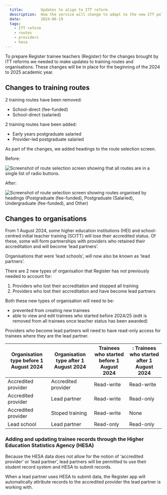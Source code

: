 ```yaml
---
  title:        Updates to align to ITT reform
  description:  How the service will change to adapt to the new ITT policy
  date:         2024-06-19
  tags:
    - ITT reform
    - routes
    - providers
    - hesa
---
```


To prepare Register trainee teachers (Register) for the changes brought by ITT reforms we needed to make updates to training routes and organisations. These changes will be in place for the beginning of the 2024 to 2025 academic year.

## Changes to training routes

2 training routes have been removed:

- School-direct (fee-funded)
- School-direct (salaried)

2 training routes have been added:

- Early years postgraduate salaried
- Provider-led postgraduate salaried

As part of the changes, we added headings to the route selection screen.

Before:

![Screenshot of route selection screen showing that all routes are in a single list of radio buttons.](01-route-selection-before.png)

After:

![Screenshot of route selection screen showing routes organised by headings (Postgraduate (fee-funded), Postgraduate (Salaried), Undergraduate (fee-funded), and Other)](02-route-selection-after.png)

## Changes to organisations

From 1 August 2024, some higher education institutions (HEI) and school-centred initial teacher training (SCITT) will lose their accredited status. Of these, some will form partnerships with providers who retained their accreditation and will become ‘lead partners’. 

Organisations that were ‘lead schools’, will now also be known as ‘lead partners’.

There are 2 new types of organisation that Register has not previously needed to account for:

1. Providers who lost their accreditation and stopped all training
2. Providers who lost their accreditation and have become lead partners

Both these new types of organisation will need to be:
- prevented from creating new trainees
- able to view and edit trainees who started before 2024/25 (edit is removed from all trainees once teacher status has been awarded)

Providers who become lead partners will need to have read-only access for trainees where they are the lead partner.

| Organisation type before 1 August 2024 | Organisation type after 1 August 2024 | Trainees who started before 1 August 2024 | : Trainees who started after 1 August 2024 |
|---------------------|---------------------|------------|------------|
| Accredited provider | Accredited provider | Read-write | Read-write |
| Accredited provider | Lead partner        | Read-write | Read-only  |
| Accredited provider | Stoped training     | Read-write | None       |
| Lead school         | Lead partner        | Read-only  | Read-only  |



### Adding and updating trainee records through the Higher Education Statistics Agency (HESA)

Because the HESA data does not allow for the notion of ‘accredited provider’ or ‘lead partner’, lead partners will be permitted to use their student record system and HESA to submit records.

When a lead partner uses HESA to submit data, the Register app will automatically attribute records to the accredited provider the lead partner is working with.

